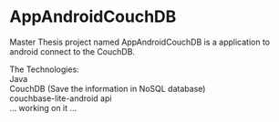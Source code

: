 AppAndroidCouchDB
=================

Master Thesis project named AppAndroidCouchDB is a application to android connect to the CouchDB.

The Technologies:<br>
Java<br>
CouchDB (Save the information in NoSQL database)<br>
couchbase-lite-android api <br>
... working on it ...
